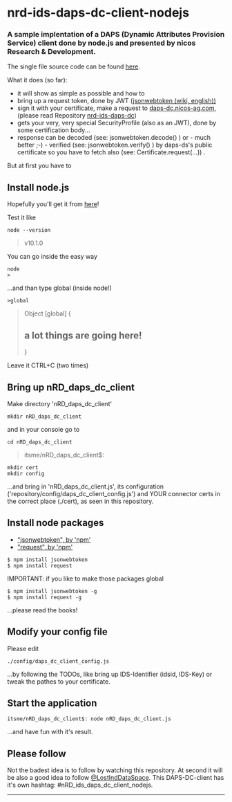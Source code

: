 # nrd-ids-daps-dc-client-nodejs

### A sample implentation of a DAPS (Dynamic Attributes Provision Service) client done by node.js and presented by nicos Research & Development.

The single file source code can be found [here](https://github.com/nicosResearchAndDevelopment/nrd-ids-daps-dc-client-nodejs/blob/master/src/nRD_daps_dc_client.js).

What it does (so far):
- it will show as simple as possible and how to
- bring up a request token, done by JWT ([jsonwebtoken (wiki, english))](https://en.wikipedia.org/wiki/JSON_Web_Token)
- sign it with your certificate, make a request to [daps-dc.nicos-ag.com](https://daps-dc.nicos-ag.com:8081/about), (please read Repository [nrd-ids-daps-dc](https://github.com/nicosResearchAndDevelopment/nrd-ids-daps-dc))
- gets your very, very special SecurityProfile (also as an JWT), done by some certification body...
- response can be decoded (see: jsonwebtoken.decode() ) or - much better ;-) - verified (see: jsonwebtoken.verify() ) by daps-ds's public certificate so you have to fetch also (see: Certificate.request(...)) .

But at first you have to

## Install node.js

Hopefully you'll get it from [here](https://nodejs.org/en/)!

Test it like

```
node --version
```
>v10.1.0

You can go inside the easy way

```
node
>
```

...and than type global (inside node!)

```
>global
```
> Object [global] {
> ## a lot things are going here!
> }

Leave it CTRL+C (two times)


## Bring up nRD_daps_dc_client

Make directory 'nRD_daps_dc_client'

```
mkdir nRD_daps_dc_client
```

and in your console go to

```
cd nRD_daps_dc_client
```

> itsme/nRD_daps_dc_client$:

```
mkdir cert
mkdir config
```

...and bring in 'nRD_daps_dc_client.js', its configuration ('repository/config/daps_dc_client_config.js') and YOUR connector certs in the correct place (./cert), as seen in this repository.


## Install node packages

- ["jsonwebtoken", by 'npm'](https://www.npmjs.com/package/jsonwebtoken)
- ["request", by 'npm'](https://www.npmjs.com/package/request)

```
$ npm install jsonwebtoken
$ npm install request
```

IMPORTANT: if you like to make those packages global

```
$ npm install jsonwebtoken -g
$ npm install request -g
```

...please read the books!


## Modify your config file

Please edit

```
./config/daps_dc_client_config.js
```

...by following the TODOs, like bring up IDS-Identifier (idsid, IDS-Key) or tweak the pathes to your certificate.


## Start the application

```
itsme/nRD_daps_dc_client$: node nRD_daps_dc_client.js
```

...and have fun with it's result.


## Please follow

Not the badest idea is to follow by watching this repository. At second it will be also a good idea to follow [@LostIndDataSpace](https://twitter.com/LostInDataSpace). This DAPS-DC-client has it's own hashtag: #nRD_ids_daps_dc_client_nodejs.

---


